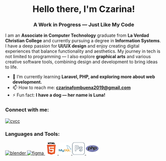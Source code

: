 <h1 align="center">Hello there, I'm Czarina!</h1>
<h3 align="center">A Work in Progress — Just Like My Code</h3>

I am an **Associate in Computer Technology** graduate from **La Verdad Christian College** and currently pursuing a degree in **Information Systems**. I have a deep passion for **UI/UX design** and enjoy creating digital experiences that balance functionality and aesthetics. My journey in tech is not limited to programming — I also explore **graphical arts** and various creative software tools, combining design and development to bring ideas to life.

- 🌱 I’m currently learning **Laravel, PHP, and exploring more about web development.**
- 📫 How to reach me: **czarinafombuena2019@gmail.com**
- ⚡ Fun fact: **I have a dog — her name is Luna!**

<h3 align="left">Connect with me:</h3>
<p align="left">
<a href="https://fb.com/cvcc" target="blank">
<img align="center" src="https://raw.githubusercontent.com/rahuldkjain/github-profile-readme-generator/master/src/images/icons/Social/facebook.svg" alt="cvcc" height="30" width="40" />
</a>
</p>

<h3 align="left">Languages and Tools:</h3>
<p align="left">
<a href="https://www.blender.org/" target="_blank" rel="noreferrer">
<img src="https://download.blender.org/branding/community/blender_community_badge_white.svg" alt="blender" width="40" height="40"/>
</a> 
<a href="https://www.figma.com/" target="_blank" rel="noreferrer">
<img src="https://www.vectorlogo.zone/logos/figma/figma-icon.svg" alt="figma" width="40" height="40"/>
</a> 
<a href="https://www.w3.org/html/" target="_blank" rel="noreferrer">
<img src="https://raw.githubusercontent.com/devicons/devicon/master/icons/html5/html5-original-wordmark.svg" alt="html5" width="40" height="40"/>
</a> 
<a href="https://www.mysql.com/" target="_blank" rel="noreferrer">
<img src="https://raw.githubusercontent.com/devicons/devicon/master/icons/mysql/mysql-original-wordmark.svg" alt="mysql" width="40" height="40"/>
</a> 
<a href="https://www.photoshop.com/en" target="_blank" rel="noreferrer">
<img src="https://raw.githubusercontent.com/devicons/devicon/master/icons/photoshop/photoshop-line.svg" alt="photoshop" width="40" height="40"/>
</a> 
<a href="https://www.php.net" target="_blank" rel="noreferrer">
<img src="https://raw.githubusercontent.com/devicons/devicon/master/icons/php/php-original.svg" alt="php" width="40" height="40"/>
</a> 
</p>
